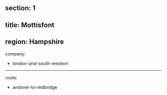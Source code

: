 ﻿section: 1
----
title: Mottisfont
----
region: Hampshire
----
company:
- london-and-south-western
----
route:
- andover-to-redbridge
